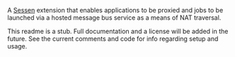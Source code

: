 A [Sessen](https://github.com/ElizabethF2/Sessen) extension that enables applications to be proxied and jobs to be launched via a hosted message bus service as a means of NAT traversal.

This readme is a stub. Full documentation and a license will be added in the future. See the current comments and code for info regarding setup and usage.
